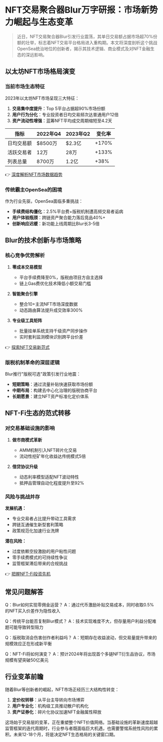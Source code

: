 # NFT交易聚合器Blur万字研报：市场新势力崛起与生态变革

> 近日，NFT交易聚合器Blur引发行业震荡，其单日交易额占据市场超70%份额的壮举，标志着NFT交易平台格局进入重构期。本文将深度剖析这个挑战OpenSea统治地位的创新者，揭示其技术逻辑、商业模式及对NFT金融生态的深远影响。

## 以太坊NFT市场格局演变

### 当前市场生态特征
2023年以太坊NFT市场呈现三大特征：
1. **交易集中度提升**：Top 5平台占据超90%市场份额
2. **用户行为分化**：专业投资者日均交易频次达普通用户12倍
3. **资产流动性增强**：蓝筹NFT平均成交周期缩短至4.2天

| 指标          | 2022年Q4 | 2023年Q2 | 变化率  |
|---------------|----------|----------|---------|
| 日均交易额    | $8500万  | $2.3亿   | +170%   |
| 活跃交易者    | 12万     | 28万     | +133%   |
| 列表总量      | 8700万   | 1.2亿    | +38%    |

👉 [深度解析NFT市场数据趋势](https://bit.ly/okx_welcome)

### 传统霸主OpenSea的困境
作为行业先驱，OpenSea面临多重挑战：
- **手续费结构僵化**：2.5%平台费+版税机制遭高频交易者诟病
- **用户体验瓶颈**：跨链资产聚合能力落后竞品40%+
- **创新响应迟缓**：新功能上线周期比Blur长3-5倍

## Blur的技术创新与市场策略

### 核心竞争优势解析
1. **零成本交易模型**
   - 平台手续费降至0%，版税由项目方自主选择
   - 链上Gas费优化技术降低小额交易门槛

2. **智能聚合引擎**
   - 整合10+主流NFT市场深度数据
   - 动态路由算法提升成交效率300%

3. **专业级工具矩阵**
   - 批量挂单系统支持千级资产同步操作
   - 实时套利监测模块识别跨平台价差

👉 [探索NFT交易新范式](https://bit.ly/okx_welcome)

### 版税机制革命的深层逻辑
Blur推行"版税可选"政策引发行业地震：
- **短期策略**：通过流量补贴快速获取市场份额
- **中期布局**：构建去中心化治理的版税协商平台
- **长期愿景**：建立NFT资产标准化定价体系

## NFT-Fi生态的范式转移

### 对交易基础设施的影响
1. **做市商模式革新**
   - AMM机制引入NFT碎片化交易
   - 流动性挖矿年化收益达传统模式5倍

2. **借贷协议升级**
   - 动态利率模型适配NFT波动特性
   - 抵押品管理自动化程度提升至92%

### 风险与挑战并存
**发展机遇：**
- 专业交易者占比提升带动工具需求
- 跨链互通催生新型套利策略
- 政策规范化加速行业洗牌

**潜在风险：**
- 过度依赖空投激励的用户粘性问题
- 零手续费模式的可持续性争议
- 监管框架滞后带来的合规挑战

👉 [把握NFT-Fi投资先机](https://bit.ly/okx_welcome)

## 常见问题解答

Q：Blur如何实现零佣金运营？
A：通过代币激励补贴交易成本，同时收取0.5%的NFT买入价差作为隐性收入

Q：传统平台能否复制Blur模式？
A：技术实现难度不大，但存量用户利益分配难题可能导致转型阻力

Q：版税取消会伤害创作者利益吗？
A：短期存在收益波动，但交易量提升带来的规模效应正在形成新平衡

Q：NFT-Fi将如何演变？
A：预计2024年将出现首个多链NFT衍生品协议，市场规模有望突破50亿美元

## 行业变革前瞻

随着Blur等创新者的崛起，NFT市场正经历三大结构性转变：
1. **定价权转移**：从平台主导转向市场博弈
2. **用户专业化**：机构级工具推动散户机构化
3. **资产证券化**：碎片化协议加速NFT金融属性释放

这场始于交易层的变革，正在重塑整个NFT价值网络。当基础设施的革新速度超越监管框架的迭代周期时，行业参与者既面临巨大机遇，也需要警惕系统性风险的累积。未来12-18个月，将是决定NFT生态格局的关键窗口期。